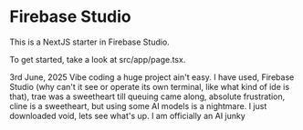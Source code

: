 # Firebase Studio

This is a NextJS starter in Firebase Studio.

To get started, take a look at src/app/page.tsx.


3rd June, 2025
Vibe coding a huge project ain't easy. I have used, Firebase Studio (why can't it see or operate its own terminal, like what kind of ide is that), trae was a sweetheart till queuing came along, absolute frustration, cline is a sweetheart, but using some AI models is a nightmare. I just downloaded void, lets see what's up. I am officially an AI junky
